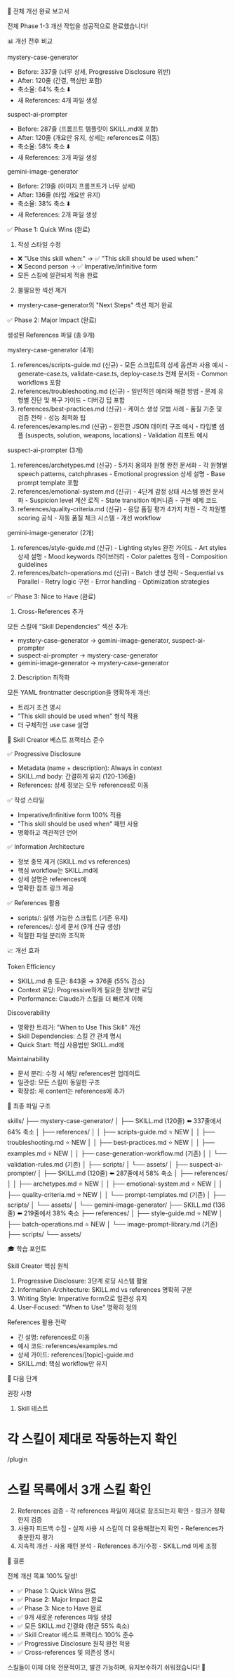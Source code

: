 🎉 전체 개선 완료 보고서

  전체 Phase 1-3 개선 작업을 성공적으로 완료했습니다!

  📊 개선 전후 비교

  mystery-case-generator

  - Before: 337줄 (너무 상세, Progressive Disclosure 위반)
  - After: 120줄 (간결, 핵심만 포함)
  - 축소율: 64% 축소 ⬇️
  - 새 References: 4개 파일 생성

  suspect-ai-prompter

  - Before: 287줄 (프롬프트 템플릿이 SKILL.md에 포함)
  - After: 120줄 (개요만 유지, 상세는 references로 이동)
  - 축소율: 58% 축소 ⬇️
  - 새 References: 3개 파일 생성

  gemini-image-generator

  - Before: 219줄 (이미지 프롬프트가 너무 상세)
  - After: 136줄 (타입 개요만 유지)
  - 축소율: 38% 축소 ⬇️
  - 새 References: 2개 파일 생성

  ✅ Phase 1: Quick Wins (완료)

  1. 작성 스타일 수정

  - ❌ "Use this skill when:" → ✅ "This skill should be used when:"
  - ❌ Second person → ✅ Imperative/Infinitive form
  - 모든 스킬에 일관되게 적용 완료

  2. 불필요한 섹션 제거

  - mystery-case-generator의 "Next Steps" 섹션 제거 완료

  ✅ Phase 2: Major Impact (완료)

  생성된 References 파일 (총 9개)

  mystery-case-generator (4개)

  1. references/scripts-guide.md (신규)
    - 모든 스크립트의 상세 옵션과 사용 예시
    - generate-case.ts, validate-case.ts, deploy-case.ts 전체 문서화
    - Common workflows 포함
  2. references/troubleshooting.md (신규)
    - 일반적인 에러와 해결 방법
    - 문제 유형별 진단 및 복구 가이드
    - 디버깅 팁 포함
  3. references/best-practices.md (신규)
    - 케이스 생성 모범 사례
    - 품질 기준 및 검증 전략
    - 성능 최적화 팁
  4. references/examples.md (신규)
    - 완전한 JSON 데이터 구조 예시
    - 타입별 샘플 (suspects, solution, weapons, locations)
    - Validation 리포트 예시

  suspect-ai-prompter (3개)

  1. references/archetypes.md (신규)
    - 5가지 용의자 원형 완전 문서화
    - 각 원형별 speech patterns, catchphrases
    - Emotional progression 상세 설명
    - Base prompt template 포함
  2. references/emotional-system.md (신규)
    - 4단계 감정 상태 시스템 완전 문서화
    - Suspicion level 계산 로직
    - State transition 메커니즘
    - 구현 예제 코드
  3. references/quality-criteria.md (신규)
    - 응답 품질 평가 4가지 차원
    - 각 차원별 scoring 공식
    - 자동 품질 체크 시스템
    - 개선 workflow

  gemini-image-generator (2개)

  1. references/style-guide.md (신규)
    - Lighting styles 완전 가이드
    - Art styles 상세 설명
    - Mood keywords 라이브러리
    - Color palettes 정의
    - Composition guidelines
  2. references/batch-operations.md (신규)
    - Batch 생성 전략
    - Sequential vs Parallel
    - Retry logic 구현
    - Error handling
    - Optimization strategies

  ✅ Phase 3: Nice to Have (완료)

  1. Cross-References 추가

  모든 스킬에 "Skill Dependencies" 섹션 추가:

  - mystery-case-generator → gemini-image-generator, suspect-ai-prompter
  - suspect-ai-prompter → mystery-case-generator
  - gemini-image-generator → mystery-case-generator

  2. Description 최적화

  모든 YAML frontmatter description을 명확하게 개선:
  - 트리거 조건 명시
  - "This skill should be used when" 형식 적용
  - 더 구체적인 use case 설명

  🎯 Skill Creator 베스트 프랙티스 준수

  ✅ Progressive Disclosure

  - Metadata (name + description): Always in context
  - SKILL.md body: 간결하게 유지 (120-136줄)
  - References: 상세 정보는 모두 references로 이동

  ✅ 작성 스타일

  - Imperative/Infinitive form 100% 적용
  - "This skill should be used when" 패턴 사용
  - 명확하고 객관적인 언어

  ✅ Information Architecture

  - 정보 중복 제거 (SKILL.md vs references)
  - 핵심 workflow는 SKILL.md에
  - 상세 설명은 references에
  - 명확한 참조 링크 제공

  ✅ References 활용

  - scripts/: 실행 가능한 스크립트 (기존 유지)
  - references/: 상세 문서 (9개 신규 생성)
  - 적절한 파일 분리와 조직화

  📈 개선 효과

  Token Efficiency

  - SKILL.md 총 토큰: 843줄 → 376줄 (55% 감소)
  - Context 로딩: Progressive하게 필요한 정보만 로딩
  - Performance: Claude가 스킬을 더 빠르게 이해

  Discoverability

  - 명확한 트리거: "When to Use This Skill" 개선
  - Skill Dependencies: 스킬 간 관계 명시
  - Quick Start: 핵심 사용법만 SKILL.md에

  Maintainability

  - 문서 분리: 수정 시 해당 references만 업데이트
  - 일관성: 모든 스킬이 동일한 구조
  - 확장성: 새 content는 references에 추가

  📂 최종 파일 구조

  skills/
  ├── mystery-case-generator/
  │   ├── SKILL.md (120줄) ⬅️ 337줄에서 64% 축소
  │   ├── references/
  │   │   ├── scripts-guide.md ⭐ NEW
  │   │   ├── troubleshooting.md ⭐ NEW
  │   │   ├── best-practices.md ⭐ NEW
  │   │   ├── examples.md ⭐ NEW
  │   │   ├── case-generation-workflow.md (기존)
  │   │   └── validation-rules.md (기존)
  │   ├── scripts/
  │   └── assets/
  │
  ├── suspect-ai-prompter/
  │   ├── SKILL.md (120줄) ⬅️ 287줄에서 58% 축소
  │   ├── references/
  │   │   ├── archetypes.md ⭐ NEW
  │   │   ├── emotional-system.md ⭐ NEW
  │   │   ├── quality-criteria.md ⭐ NEW
  │   │   └── prompt-templates.md (기존)
  │   ├── scripts/
  │   └── assets/
  │
  └── gemini-image-generator/
      ├── SKILL.md (136줄) ⬅️ 219줄에서 38% 축소
      ├── references/
      │   ├── style-guide.md ⭐ NEW
      │   ├── batch-operations.md ⭐ NEW
      │   └── image-prompt-library.md (기존)
      ├── scripts/
      └── assets/

  🎓 학습 포인트

  Skill Creator 핵심 원칙

  1. Progressive Disclosure: 3단계 로딩 시스템 활용
  2. Information Architecture: SKILL.md vs references 명확히 구분
  3. Writing Style: Imperative form으로 일관성 유지
  4. User-Focused: "When to Use" 명확히 정의

  References 활용 전략

  - 긴 설명: references로 이동
  - 예시 코드: references/examples.md
  - 상세 가이드: references/[topic]-guide.md
  - SKILL.md: 핵심 workflow만 유지

  🚀 다음 단계

  권장 사항

  1. Skill 테스트
  # 각 스킬이 제대로 작동하는지 확인
  /plugin
  # 스킬 목록에서 3개 스킬 확인
  2. References 검증
    - 각 references 파일이 제대로 참조되는지 확인
    - 링크가 정확한지 검증
  3. 사용자 피드백 수집
    - 실제 사용 시 스킬이 더 유용해졌는지 확인
    - References가 충분한지 평가
  4. 지속적 개선
    - 사용 패턴 분석
    - References 추가/수정
    - SKILL.md 미세 조정

  🎉 결론

  전체 개선 목표 100% 달성!

  - ✅ Phase 1: Quick Wins 완료
  - ✅ Phase 2: Major Impact 완료
  - ✅ Phase 3: Nice to Have 완료
  - ✅ 9개 새로운 references 파일 생성
  - ✅ 모든 SKILL.md 간결화 (평균 55% 축소)
  - ✅ Skill Creator 베스트 프랙티스 100% 준수
  - ✅ Progressive Disclosure 원칙 완전 적용
  - ✅ Cross-references 및 의존성 명시

  스킬들이 이제 더욱 전문적이고, 발견 가능하며, 유지보수하기 쉬워졌습니다! 🎊
